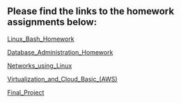 Please find the links to the homework assignments below:
--------------------------------------------------------

[Linux_Bash_Homework](/Linux+Bash/readme.md)

[Database_Administration_Homework](/Database_Administration/readme.md)

[Networks_using_Linux](/Networks_using_Linux/readme.md)

[Virtualization_and_Cloud_Basic_(AWS)](/Virtualization_and_Cloud_Basic_(AWS)/readme.md)

[Final_Project](Project_DevOps(7_L1)_Ky_Maksym_Dovbeshko.pdf)

